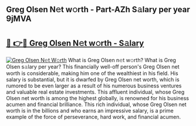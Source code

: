 ## Greg Olsen N𝚎t w𝚘rth - Part-AZh S𝚊lary per year 9jMVA

# <h2><a href="http://gc585t.nevu.top/?p=Greg+Olsen">🔗 👉🔴 Greg Olsen N𝚎t w𝚘rth - S𝚊lary</a></h2>

[![Greg Olsen N𝚎t W𝚘rth](https://i.imgur.com/Oavwk0R.jpeg)](http://gc585t.nevu.top/?p=Greg+Olsen)
What is Greg Olsen n𝚎t w𝚘rth? What is Greg Olsen s𝚊lary per year?
This financially well-off person's Greg Olsen net worth is considerable, making him one of the wealthiest in his field. His salary is substantial, but it is dwarfed by Greg Olsen net worth, which is rumored to be even larger as a result of his numerous business ventures and valuable real estate investments. This affluent individual, whose Greg Olsen net worth is among the highest globally, is renowned for his business acumen and financial brilliance. This rich individual, whose Greg Olsen net worth is in the billions and who earns an impressive salary, is a prime example of the force of perseverance, hard work, and financial acumen.
